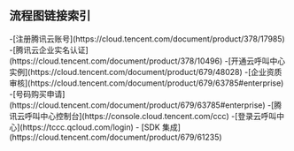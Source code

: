 ## 流程图链接索引
<dx-steps>
-[注册腾讯云账号](https://cloud.tencent.com/document/product/378/17985)
-[腾讯云企业实名认证](https://cloud.tencent.com/document/product/378/10496)
-[开通云呼叫中心实例](https://cloud.tencent.com/document/product/679/48028)
-[企业资质审核](https://cloud.tencent.com/document/product/679/63785#enterprise)
-[号码购买申请](https://cloud.tencent.com/document/product/679/63785#enterprise)
-[腾讯云呼叫中心控制台](https://console.cloud.tencent.com/ccc)
-[登录云呼叫中心](https://tccc.qcloud.com/login)
- [SDK 集成](https://cloud.tencent.com/document/product/679/61235)
</dx-steps>
